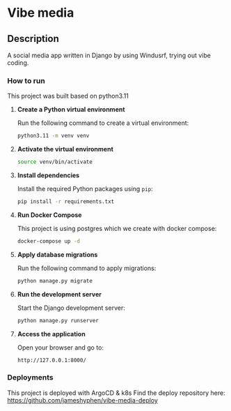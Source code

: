 # Vibe media

## Description
A social media app written in Django by using Windusrf, trying out vibe coding.

### How to run

This project was built based on python3.11

1. **Create a Python virtual environment**

   Run the following command to create a virtual environment:
   ```bash
   python3.11 -m venv venv
   ```

2. **Activate the virtual environment**

   ```bash
   source venv/bin/activate
   ```

3. **Install dependencies**

   Install the required Python packages using `pip`:
   ```bash
   pip install -r requirements.txt
   ```

5. **Run Docker Compose**

   This project is using postgres which we create with docker compose:
   ```bash
   docker-compose up -d
   ```

4. **Apply database migrations**

   Run the following command to apply migrations:
   ```bash
   python manage.py migrate
   ```

5. **Run the development server**

   Start the Django development server:
   ```bash
   python manage.py runserver
   ```

6. **Access the application**

   Open your browser and go to:
   ```
   http://127.0.0.1:8000/
   ```

### Deployments

This project is deployed with ArgoCD & k8s
Find the deploy repository here: https://github.com/jameshyphen/vibe-media-deploy